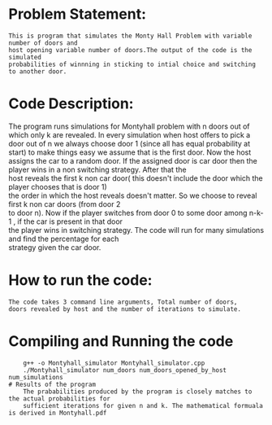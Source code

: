 # Problem Statement:
    This is program that simulates the Monty Hall Problem with variable number of doors and
    host opening variable number of doors.The output of the code is the simulated 
    probabilities of winnning in sticking to intial choice and switching to another door.

# Code Description:

The program runs simulations for Montyhall problem with n doors out of which only k are revealed. 
In every simulation when host offers to pick a door out of n we always choose door 1 (since all has equal
probability at start) to make things easy we assume that is the first door. Now the host assigns the car to a      random door. If the assigned door is car door then the player wins in a non switching strategy. After that the       
host reveals the first k non car door( this doesn't include the door which the player chooses that is door 1)        
the order in which the host reveals doesn't matter. So we choose to reveal first k non car doors (from door 2       
to door n). Now if the player switches from door 0 to some door among n-k-1 , if the car is present in that door     
the player wins in switching strategy. The code will  run for many simulations and find the percentage for each      
strategy given the car door.
    

# How to run the code:
    The code takes 3 command line arguments, Total number of doors, 
    doors revealed by host and the number of iterations to simulate.

# Compiling and Running the code
```
    g++ -o Montyhall_simulator Montyhall_simulator.cpp
    ./Montyhall_simulator num_doors num_doors_opened_by_host num_simulations
# Results of the program
    The prababilities produced by the program is closely matches to the actual probabilities for
    sufficient iterations for given n and k. The mathematical formuala is derived in Montyhall.pdf
